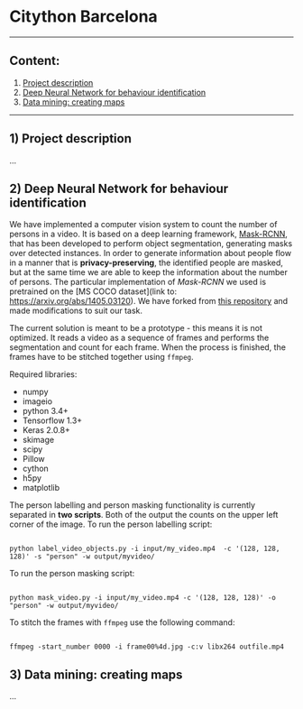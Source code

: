 # Citython Barcelona

--------

## Content:

1. [Project description](#description)
2. [Deep Neural Network for behaviour identification](#pie)
3. [Data mining: creating maps](#bar)

--------

## 1) <a id='description'></a> Project description
...

## 2) <a id='deep'></a> Deep Neural Network for behaviour identification

We have implemented a computer vision system to count the number of persons in a video. It is based on a deep learning framework, [Mask-RCNN](https://arxiv.org/abs/1703.06870), that has been developed to perform object segmentation, generating masks over detected instances. In order to generate information about people flow in a manner that is **privacy-preserving**, the identified people are masked, but at the same time we are able to keep the information about the number of persons. The particular implementation of *Mask-RCNN* we used is pretrained on the [MS COCO dataset](link to: https://arxiv.org/abs/1405.03120). We have forked from [this repository](https://github.com/minimaxir/person-blocker) and made modifications to suit our task.

The current solution is meant to be a prototype - this means it is not optimized. It reads a video as a sequence of frames and performs the segmentation and count for each frame. When the process is finished, the frames have to be  stitched together using `ffmpeg`.

Required libraries:
- numpy
- imageio
- python 3.4+
- Tensorflow 1.3+
- Keras 2.0.8+
- skimage
- scipy
- Pillow
- cython
- h5py
- matplotlib

The person labelling and person masking functionality is currently separated in **two scripts**. Both of the output the counts on the upper left corner of the image. To run the person labelling script:

```{r}

python label_video_objects.py -i input/my_video.mp4  -c '(128, 128, 128)' -s "person" -w output/myvideo/

```
To run the person masking script:

```{r}

python mask_video.py -i input/my_video.mp4 -c '(128, 128, 128)' -o "person" -w output/myvideo/

```
To stitch the frames with `ffmpeg` use the following command:

```{r}

ffmpeg -start_number 0000 -i frame00%4d.jpg -c:v libx264 outfile.mp4

```
## 3) <a id='mining'></a> Data mining: creating maps

...
